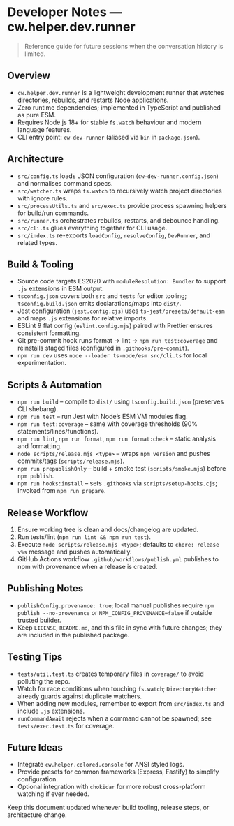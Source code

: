 # Developer Notes — cw.helper.dev.runner

> Reference guide for future sessions when the conversation history is limited.

## Overview
- `cw.helper.dev.runner` is a lightweight development runner that watches directories, rebuilds, and restarts Node applications.
- Zero runtime dependencies; implemented in TypeScript and published as pure ESM.
- Requires Node.js 18+ for stable `fs.watch` behaviour and modern language features.
- CLI entry point: `cw-dev-runner` (aliased via `bin` in `package.json`).

## Architecture
- `src/config.ts` loads JSON configuration (`cw-dev-runner.config.json`) and normalises command specs.
- `src/watcher.ts` wraps `fs.watch` to recursively watch project directories with ignore rules.
- `src/processUtils.ts` and `src/exec.ts` provide process spawning helpers for build/run commands.
- `src/runner.ts` orchestrates rebuilds, restarts, and debounce handling.
- `src/cli.ts` glues everything together for CLI usage.
- `src/index.ts` re-exports `loadConfig`, `resolveConfig`, `DevRunner`, and related types.

## Build & Tooling
- Source code targets ES2020 with `moduleResolution: Bundler` to support `.js` extensions in ESM output.
- `tsconfig.json` covers both `src` and `tests` for editor tooling; `tsconfig.build.json` emits declarations/maps into `dist/`.
- Jest configuration (`jest.config.cjs`) uses `ts-jest/presets/default-esm` and maps `.js` extensions for relative imports.
- ESLint 9 flat config (`eslint.config.mjs`) paired with Prettier ensures consistent formatting.
- Git pre-commit hook runs format → lint → `npm run test:coverage` and reinstalls staged files (configured in `.githooks/pre-commit`).
- `npm run dev` uses `node --loader ts-node/esm src/cli.ts` for local experimentation.

## Scripts & Automation
- `npm run build` – compile to `dist/` using `tsconfig.build.json` (preserves CLI shebang).
- `npm run test` – run Jest with Node’s ESM VM modules flag.
- `npm run test:coverage` – same with coverage thresholds (90% statements/lines/functions).
- `npm run lint`, `npm run format`, `npm run format:check` – static analysis and formatting.
- `node scripts/release.mjs <type>` – wraps `npm version` and pushes commits/tags (`scripts/release.mjs`).
- `npm run prepublishOnly` – build + smoke test (`scripts/smoke.mjs`) before `npm publish`.
- `npm run hooks:install` – sets `.githooks` via `scripts/setup-hooks.cjs`; invoked from `npm run prepare`.

## Release Workflow
1. Ensure working tree is clean and docs/changelog are updated.
2. Run tests/lint (`npm run lint && npm run test`).
3. Execute `node scripts/release.mjs <type>`; defaults to `chore: release v%s` message and pushes automatically.
4. GitHub Actions workflow `.github/workflows/publish.yml` publishes to npm with provenance when a release is created.

## Publishing Notes
- `publishConfig.provenance: true`; local manual publishes require `npm publish --no-provenance` or `NPM_CONFIG_PROVENANCE=false` if outside trusted builder.
- Keep `LICENSE`, `README.md`, and this file in sync with future changes; they are included in the published package.

## Testing Tips
- `tests/util.test.ts` creates temporary files in `coverage/` to avoid polluting the repo.
- Watch for race conditions when touching `fs.watch`; `DirectoryWatcher` already guards against duplicate watchers.
- When adding new modules, remember to export from `src/index.ts` and include `.js` extensions.
- `runCommandAwait` rejects when a command cannot be spawned; see `tests/exec.test.ts` for coverage.

## Future Ideas
- Integrate `cw.helper.colored.console` for ANSI styled logs.
- Provide presets for common frameworks (Express, Fastify) to simplify configuration.
- Optional integration with `chokidar` for more robust cross-platform watching if ever needed.

Keep this document updated whenever build tooling, release steps, or architecture change.
